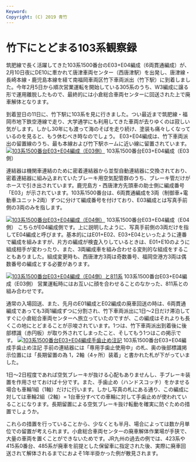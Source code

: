 ```yaml
---
Keyword: 
Copyright: (C) 2019 青竹
---
```


# 竹下にとどまる103系観察録

筑肥線で長く活躍してきた103系1500番台のE03+E04編成（6両貫通編成）が、2月10日夜にDE10に牽かれて唐津車両センター（西唐津駅）を出発し、唐津線・長崎本線・鹿児島本線を経て南福岡車両区竹下車両派出（竹下駅）に到着しました。今年2月5日から順次営業運転を開始している305系のうち、W3編成に譲る形で運用離脱したもので、最終的には小倉総合車両センターに回送された上で廃車解体となります。

到着翌日の11日に、竹下駅に103系を見に行きました。つい最近まで筑肥線・福岡市地下鉄空港線で走り、大学通学にも利用してきた車両が去りゆくのは寂しい気がします。しかし30年にも渡って海のそばを走り続け、塗装も痛々しくなっているのを見ると、もう休むべき時なのでしょう。
E03+E04編成は、竹下車両派出の留置線のうち、最も本線および竹下駅ホームに近い線に留置されています。
[![103系1500番台E03+E04編成（E03側）](https://aotake91.net/wp-content/uploads/2015/02/IMG_8678-1024x768.jpg)](https://aotake91.net/wp-content/uploads/2015/02/IMG_8678.jpg) 103系1500番台E03+E04編成（E03側）

連結器は機関車連結のために密着連結器から並型自動連結器に交換されており、密着連結器に組み込まれていたブレーキ用空気配管群のうち、ブレーキ管だけがホースで引き出されています。鹿児島方・西唐津方先頭車の助士側に編成番号「E03」が示されています。103系1500番台は、6両貫通編成を3両（制御車+電動車ユニット2両）ずつに分けて編成番号を付けており、E03編成とは写真手前側の3両のみを指します。

[![103系1500番台E03+E04編成（E04側）](https://aotake91.net/wp-content/uploads/2015/02/IMG_8685-1024x768.jpg)](https://aotake91.net/wp-content/uploads/2015/02/IMG_8685.jpg) 103系1500番台E03+E04編成（E04側）
こちらがE04編成側です。上に説明したように、写真手前側の3両だけを指してE04編成と呼びます。基本的にはE01+E02、E03+E04といったように連番で編成を組みますが、片方の編成が検査入りしているときは、E01+E10のように組成相手が変わったり、また、3両編成車を組み合わせる変則的な組成をすることもありました。組成変更時も、西唐津方3両は奇数番号、福岡空港方3両は偶数番号の編成とする必要があります。

[![103系1500番台E03+E04編成（E04側）と811系](https://aotake91.net/wp-content/uploads/2015/02/IMG_8686-1024x768.jpg)](https://aotake91.net/wp-content/uploads/2015/02/IMG_8686.jpg) 103系1500番台E03+E04編成（E03側）
営業運転時にはお互いに顔を合わせることのなかった、811系との組み合わせです。

通常の入場回送、また、先月のE01編成とE02編成の廃車回送の時は、6両貫通編成であっても3両1編成ずつに分割され、竹下車両派出に1日～2日だけ滞泊してすぐに小倉総合車両センターへ旅立っていたのですが、この編成はそれよりも長くこの地にとどまることが示唆されています。1つは、竹下車両派出到着後に後部標識（赤円板）が取り外されてしまったこと、そしてもう1つはこの掲示です。
[![103系1500番台E03+E04編成手歯止め注記](https://aotake91.net/wp-content/uploads/2015/02/IMG_8683-1024x768.jpg)](https://aotake91.net/wp-content/uploads/2015/02/IMG_8683.jpg) 103系1500番台E03+E04編成手歯止め注記
手前の連結器には「専用手歯止使用中」の札、奥の後部標識掲示位置には「長期留置の為 1，2軸（4ヶ所）装着」と書かれた札が下がっていました。

1日～2日程度であれば空気ブレーキが抜ける心配もありませんし、手ブレーキ装置を作用させておけば十分です。また、手歯止め（ハンドスコッチ）をかませる場合も車輪1組（1軸）だけに行います。しかし写真の札にある通り、この編成に対しては車輪2組（2軸）= 1台車分すべての車輪に対して手歯止めが使われていることになります。長期留置による空気ブレーキ抜け転動を確実に防ぐための措置でしょうか。

これらの措置を行っていることから、少なくとも半月、場合によっては数か月単位での留置が考えられます。小倉総合車両センターの廃車解体作業場が手狭で、大量の車両を置くことができないためです。JR九州の過去の例では、423系や415系0番台、485系が廃車を前提とした保留車に指定された後、実際に廃車回送されて解体されるまでにおよそ1年半掛かった例が散見されます。

